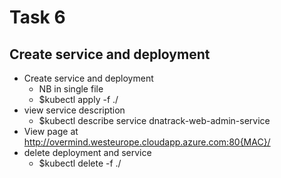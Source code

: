 # Task 6

## Create service and deployment

* Create service and deployment
  * NB in single file
  * $kubectl apply -f ./
* view service description
  * $kubectl describe service dnatrack-web-admin-service
* View page at http://overmind.westeurope.cloudapp.azure.com:80{MAC}/
* delete deployment and service
  * $kubectl delete -f ./
